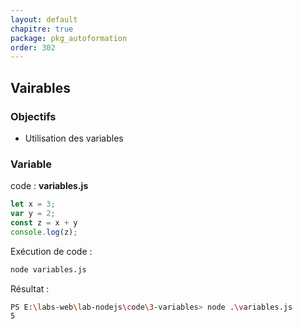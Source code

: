 ```yaml
---
layout: default
chapitre: true
package: pkg_autoformation
order: 302
---
```


## Vairables


### Objectifs 

- Utilisation des variables 

### Variable 

code : **variables.js**

````js
let x = 3;
var y = 2;
const z = x + y 
console.log(z);
````

Exécution de code : 

````bash
node variables.js
````

Résultat : 

````bash
PS E:\labs-web\lab-nodejs\code\3-variables> node .\variables.js
5
````

